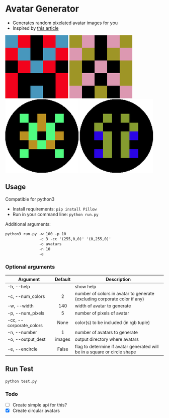 # Avatar Generator
- Generates random pixelated avatar images for you
- Inspired by [this article](https://medium.freecodecamp.org/how-to-create-generative-art-in-less-than-100-lines-of-code-d37f379859f)

![img1](img1.png)
![img2](img2.png)
![img3](img3.png)
![img4](img4.png)

## Usage
Compatible for python3
- Install requirements: `pip install Pillow`
- Run in your command line: `python run.py`

Additional arguments:
```
python3 run.py -w 100 -p 10 
               -c 3 -cc '(255,0,0)' '(0,255,0)'
               -o avatars
               -n 10
               -e 
```

### Optional arguments

| Argument        | Default           | Description  |
| ------------------------ |:-------------:| -----|
| -h, --help    |  | show help  |
| -c, --num_colors | 2      | number of colors in avatar to generate (excluding corporate color if any) |
| -w,  --width | 140 | width of avatar to generate |
|-p, --num_pixels | 5 | number of pixels of avatar|
|-cc, --corporate_colors | None |   color(s) to be included (in rgb tuple)
|-n, --number |1| number of avatars to generate
|-o, --output_dest | images| output directory where avatars|
|-e, --encircle |False|flag to determine if avatar generated will be in a square or circle shape|

## Run Test
```
python test.py
```

### Todo
- [ ] Create simple api for this? 
- [x] Create circular avatars